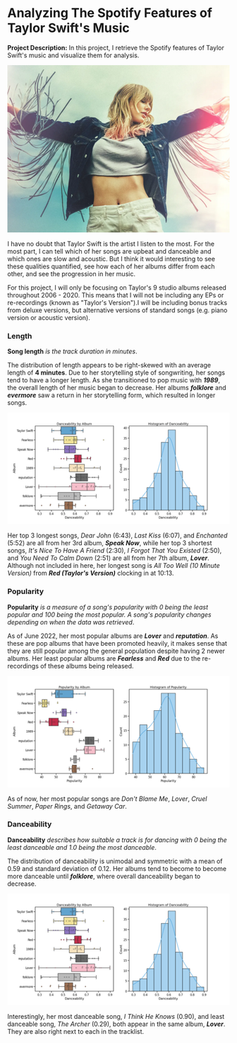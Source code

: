 # Analyzing The Spotify Features of Taylor Swift's Music

**Project Description:** In this project, I retrieve the Spotify features of Taylor Swift's music and visualize them for analysis.

<img src="images/project1_images/swift.png?raw=true"/>

I have no doubt that Taylor Swift is the artist I listen to the most. For the most part, I can tell which of her songs are upbeat and danceable and which ones are slow and acoustic. But I think it would interesting to see these qualities quantified, see how each of her albums differ from each other, and see the progression in her music.

For this project, I will only be focusing on Taylor's 9 studio albums released throughout 2006 - 2020. This means that I will not be including any EPs or re-recordings (known as "Taylor's Version").I will be including bonus tracks from deluxe versions, but alternative versions of standard songs (e.g. piano version or acoustic version).

### Length
**Song length** *is the track duration in minutes*. 

The distribution of length appears to be right-skewed with an average length of **4 minutes**. Due to her storytelling style of songwriting, her songs tend to have a longer length. As she transitioned to pop music with ***1989***, the overall length of her music began to decrease. Her albums ***folklore*** and ***evermore*** saw a return in her storytelling form, which resulted in longer songs.

<img src="images/project1_images/danceability_plot.png?raw=true"/>

Her top 3 longest songs, *Dear John* (6:43), *Last Kiss* (6:07), and *Enchanted* (5:52) are all from her 3rd album, ***Speak Now***, while her top 3 shortest songs, *It's Nice To Have A Friend* (2:30), *I Forgot That You Existed* (2:50), and *You Need To Calm Down* (2:51) are all from her 7th album, ***Lover***. Although not included in here, her longest song is *All Too Well (10 Minute Version)* from ***Red (Taylor's Version)*** clocking in at 10:13.


### Popularity
**Popularity** *is a measure of a song's popularity with 0 being the least popular and 100 being the most popular. A song's popularity changes depending on when the data was retrieved*.

As of June 2022, her most popular albums are ***Lover*** and ***reputation***. As these are pop albums that have been promoted heavily, it makes sense that they are still popular among the general population despite having 2 newer albums. Her least popular albums are ***Fearless*** and ***Red*** due to the re-recordings of these albums being released.

<img src="images/project1_images/popularity_plot.png?raw=true"/>

As of now, her most popular songs are *Don't Blame Me*, *Lover*, *Cruel Summer*, *Paper Rings*, and *Getaway Car*.

### Danceability
**Danceability** *describes how suitable a track is for dancing with 0 being the least danceable and 1.0 being the most danceable*.

The distribution of danceability is unimodal and symmetric with a mean of 0.59 and standard deviation of 0.12. Her albums tend to become to become more danceable until ***folklore***, where overall danceability began to decrease.

<img src="images/project1_images/danceability_plot.png?raw=true"/>

Interestingly, her most danceable song, *I Think He Knows* (0.90), and least danceable song, *The Archer* (0.29), both appear in the same album, ***Lover***. They are also right next to each in the tracklist.
